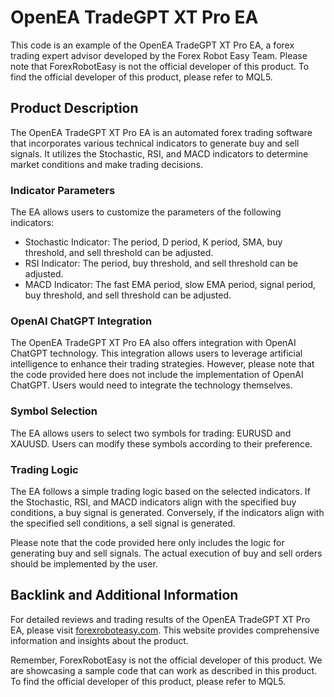 # OpenEA TradeGPT XT Pro EA

This code is an example of the OpenEA TradeGPT XT Pro EA, a forex trading expert advisor developed by the Forex Robot Easy Team. Please note that ForexRobotEasy is not the official developer of this product. To find the official developer of this product, please refer to MQL5.

## Product Description

The OpenEA TradeGPT XT Pro EA is an automated forex trading software that incorporates various technical indicators to generate buy and sell signals. It utilizes the Stochastic, RSI, and MACD indicators to determine market conditions and make trading decisions.

### Indicator Parameters

The EA allows users to customize the parameters of the following indicators:

- Stochastic Indicator: The period, D period, K period, SMA, buy threshold, and sell threshold can be adjusted.
- RSI Indicator: The period, buy threshold, and sell threshold can be adjusted.
- MACD Indicator: The fast EMA period, slow EMA period, signal period, buy threshold, and sell threshold can be adjusted.

### OpenAI ChatGPT Integration

The OpenEA TradeGPT XT Pro EA also offers integration with OpenAI ChatGPT technology. This integration allows users to leverage artificial intelligence to enhance their trading strategies. However, please note that the code provided here does not include the implementation of OpenAI ChatGPT. Users would need to integrate the technology themselves.

### Symbol Selection

The EA allows users to select two symbols for trading: EURUSD and XAUUSD. Users can modify these symbols according to their preference.

### Trading Logic

The EA follows a simple trading logic based on the selected indicators. If the Stochastic, RSI, and MACD indicators align with the specified buy conditions, a buy signal is generated. Conversely, if the indicators align with the specified sell conditions, a sell signal is generated.

Please note that the code provided here only includes the logic for generating buy and sell signals. The actual execution of buy and sell orders should be implemented by the user.

## Backlink and Additional Information

For detailed reviews and trading results of the OpenEA TradeGPT XT Pro EA, please visit [forexroboteasy.com](https://forexroboteasy.com/forex-robot-review/openea-tradegpt-xt-pro-ea-review-automated-forex-software-with-rsi-macd/). This website provides comprehensive information and insights about the product.

Remember, ForexRobotEasy is not the official developer of this product. We are showcasing a sample code that can work as described in this product. To find the official developer of this product, please refer to MQL5.
